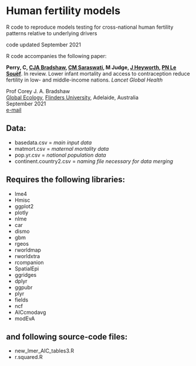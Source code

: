 # Human fertility models

R code to reproduce models testing for cross-national human fertility patterns relative to underlying drivers

code updated September 2021

R code accompanies the following paper:

<strong>Perry, C, <a href="https://globalecologyflinders.com/people/#DIRECTOR">CJA Bradshaw</a>, <a href="https://www.linkedin.com/in/chitra-maharani-saraswati-6bab3510b?originalSubdomain=au">CM Saraswati</a>, M Judge, <a href="https://research-repository.uwa.edu.au/en/persons/jane-heyworth">J Heyworth</a>, <a href="https://research-repository.uwa.edu.au/en/persons/peter-le-souef">PN Le Souëf</a></strong>. In review. Lower infant mortality and access to contraception reduce fertility in low- and middle-income nations. <em>Lancet Global Health</em>

Prof Corey J. A. Bradshaw <br>
<a href="http://globalecologyflinders.com" target="_blank">Global Ecology</a>, <a href="http://flinders.edu.au" target="_blank">Flinders University</a>, Adelaide, Australia <br>
September 2021 <br>
<a href=mailto:corey.bradshaw@flinders.edu.au>e-mail</a> <br>


## Data:
- basedata.csv = <em>main input data</em>
- matmort.csv = <em>maternal mortality data</em>
- pop.yr.csv = <em>national population data</em>
- continent.country2.csv = <em>naming file necessary for data merging</em>

## Requires the following libraries:
- lme4
- Hmisc
- ggplot2
- plotly
- nlme
- car
- dismo
- gbm
- rgeos
- rworldmap
- rworldxtra
- rcompanion
- SpatialEpi
- ggridges
- dplyr
- ggpubr
- plyr
- fields
- ncf
- AICcmodavg
- modEvA

## and following source-code files:
- new_lmer_AIC_tables3.R
- r.squared.R
